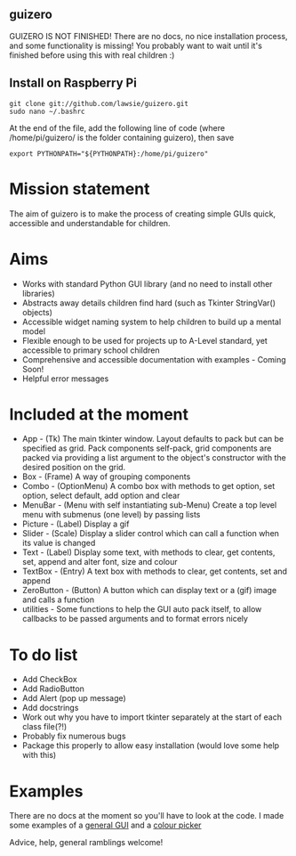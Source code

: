 ## guizero

GUIZERO IS NOT FINISHED! There are no docs, no nice installation process, and some functionality is missing! 
You probably want to wait until it's finished before using this with real children :)

## Install on Raspberry Pi

```
git clone git://github.com/lawsie/guizero.git
sudo nano ~/.bashrc
```
At the end of the file, add the following line of code (where /home/pi/guizero/ is the folder containing guizero), then save

```
export PYTHONPATH="${PYTHONPATH}:/home/pi/guizero"
```

# Mission statement
The aim of guizero is to make the process of creating simple GUIs quick, accessible and understandable for children.

# Aims
* Works with standard Python GUI library (and no need to install other libraries)
* Abstracts away details children find hard (such as Tkinter StringVar() objects)
* Accessible widget naming system to help children to build up a mental model
* Flexible enough to be used for projects up to A-Level standard, yet accessible to primary school children
* Comprehensive and accessible documentation with examples - Coming Soon!
* Helpful error messages

# Included at the moment
* App - (Tk) The main tkinter window. Layout defaults to pack but can be specified as grid. Pack components self-pack, grid components are packed via providing a list argument to the object's constructor with the desired position on the grid.
* Box - (Frame) A way of grouping components
* Combo - (OptionMenu) A combo box with methods to get option, set option, select default, add option and clear
* MenuBar - (Menu with self instantiating sub-Menu) Create a top level menu with submenus (one level) by passing lists
* Picture - (Label) Display a gif
* Slider - (Scale) Display a slider control which can call a function when its value is changed
* Text - (Label) Display some text, with methods to clear, get contents, set, append and alter font, size and colour
* TextBox - (Entry) A text box with methods to clear, get contents, set and append
* ZeroButton - (Button) A button which can display text or a (gif) image and calls a function
* utilities - Some functions to help the GUI auto pack itself, to allow callbacks to be passed arguments and to format errors nicely

# To do list
* Add CheckBox 
* Add RadioButton
* Add Alert (pop up message)
* Add docstrings
* Work out why you have to import tkinter separately at the start of each class file(?!)
* Probably fix numerous bugs
* Package this properly to allow easy installation (would love some help with this)

# Examples
There are no docs at the moment so you'll have to look at the code.
I made some examples of a [general GUI](general_example.md) and a [colour picker](colour_example.md)

Advice, help, general ramblings welcome!
